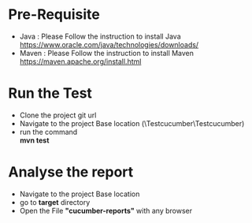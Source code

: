 # Pre-Requisite
* Java : Please Follow the instruction to install Java https://www.oracle.com/java/technologies/downloads/
* Maven : Please Follow the instruction to install Maven  https://maven.apache.org/install.html
# Run the Test
* Clone the project git url
* Navigate to the project Base location (\Testcucumber\Testcucumber)
* run the command<br />
**mvn test**

# Analyse the report
* Navigate to the project Base location
* go to **target** directory
* Open the File **"cucumber-reports"** with any browser